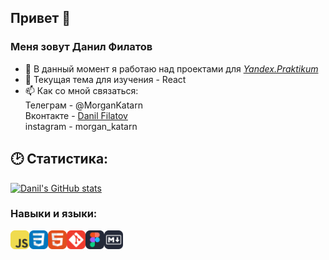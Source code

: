 ## Привет 👋
### Меня зовут **Данил Филатов**


- 🔭 В данный момент я работаю над проектами для [*Yandex.Praktikum*](http://practicum.yandex.ru)
- 🌱 Текущая тема для изучения - React
- 📫 Как со мной связаться:   
Телеграм - @MorganKatarn  
Вконтакте - [Danil Filatov](https://vk.com/morgankatarn)  
instagram - morgan_katarn

## 🕑 Статистика:

[![Danil's GitHub stats](https://github-readme-stats.vercel.app/api?username=KaerMorgan&count_private=true&theme=radical)](https://github.com/anuraghazra/github-readme-stats)

### Навыки и языки:
<img align="left" alt="JavaScript" width="30px" src="https://github.com/tandpfun/skill-icons/blob/main/icons/JavaScript.svg" />

<img align="left" alt="CSS" width="30px" src="https://github.com/tandpfun/skill-icons/blob/main/icons/CSS.svg" />

<img align="left" alt="HTML" width="30px" src="https://github.com/tandpfun/skill-icons/blob/main/icons/HTML.svg" />

<img align="left" alt="Git" width="30px" src="https://github.com/tandpfun/skill-icons/blob/main/icons/Git.svg" />

<img align="left" alt="Figma" width="30px" src="https://github.com/tandpfun/skill-icons/blob/main/icons/Figma-Dark.svg" />

<img align="left" alt="Md" width="30px" src="https://github.com/tandpfun/skill-icons/blob/main/icons/Markdown-Dark.svg" />

<!-- <img align="left" alt="TypeScript" width="30px" src="https://github.com/tandpfun/skill-icons/blob/main/icons/TypeScript.svg" /> -->

<!-- <img align="left" alt="Pug" width="30px" src="https://github.com/tandpfun/skill-icons/blob/main/icons/Pug-Dark.svg" /> -->

<!-- <img align="left" alt="Redux" width="30px" src="https://github.com/tandpfun/skill-icons/blob/main/icons/Redux.svg" /> -->

<!-- <img align="left" alt="NodeJS" width="30px" src="https://github.com/tandpfun/skill-icons/blob/main/icons/NodeJS-Dark.svg" /> -->

<!-- <img align="left" alt="ExpressJS" width="30px" src="https://github.com/tandpfun/skill-icons/blob/main/icons/ExpressJS-Dark.svg" /> -->

<!-- <img align="left" alt="React" width="30px" src="https://github.com/tandpfun/skill-icons/blob/main/icons/React-Dark.svg" /> -->

